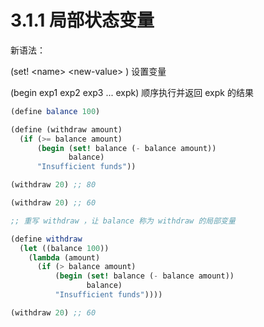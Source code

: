 # 3.1.1 局部状态变量

新语法：

(set! \<name\> \<new-value\> ) 设置变量

(begin exp1 exp2 exp3 ... expk) 顺序执行并返回 expk 的结果 

```scheme
(define balance 100)

(define (withdraw amount)
  (if (>= balance amount)
      (begin (set! balance (- balance amount))
             balance)
      "Insufficient funds"))

(withdraw 20) ;; 80

(withdraw 20) ;; 60

;; 重写 withdraw ，让 balance 称为 withdraw 的局部变量

(define withdraw
  (let ((balance 100))
    (lambda (amount)
      (if (> balance amount)
          (begin (set! balance (- balance amount))
                 balance)
          "Insufficient funds"))))

(withdraw 20) ;; 60
```















